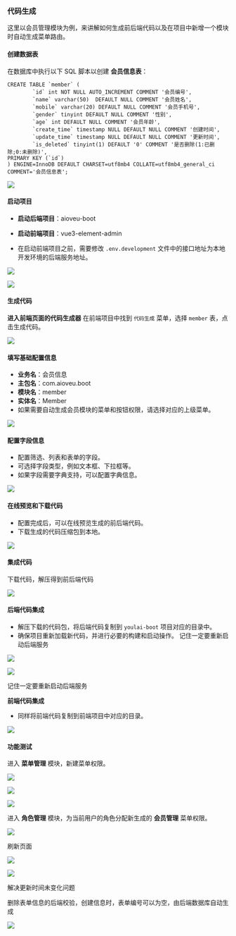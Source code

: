 ### 代码生成

这里以会员管理模块为例，来讲解如何生成前后端代码以及在项目中新增一个模块时自动生成菜单路由。

#### 创建数据表

在数据库中执行以下 SQL 脚本以创建 **会员信息表**：

```
CREATE TABLE `member` (
        `id` int NOT NULL AUTO_INCREMENT COMMENT '会员编号',
        `name` varchar(50)  DEFAULT NULL COMMENT '会员姓名',
        `mobile` varchar(20) DEFAULT NULL COMMENT '会员手机号',
        `gender` tinyint DEFAULT NULL COMMENT '性别',
        `age` int DEFAULT NULL COMMENT '会员年龄',
        `create_time` timestamp NULL DEFAULT NULL COMMENT '创建时间',
        `update_time` timestamp NULL DEFAULT NULL COMMENT '更新时间',
        `is_deleted` tinyint(1) DEFAULT '0' COMMENT '是否删除(1:已删除;0:未删除)',
PRIMARY KEY (`id`)
) ENGINE=InnoDB DEFAULT CHARSET=utf8mb4 COLLATE=utf8mb4_general_ci COMMENT='会员信息表';

```

![](F:\Coding\Github\aioveu-boot-doc\功能详解与操作手册\4操作指南\4.2.1.png)



#### 启动项目

- **启动后端项目**：aioveu-boot
- **启动前端项目**：vue3-element-admin

- 在启动前端项目之前，需要修改 `.env.development` 文件中的接口地址为本地开发环境的后端服务地址。

![](F:\Coding\Github\aioveu-boot-doc\功能详解与操作手册\4操作指南\4.2.2.png)



![](F:\Coding\Github\aioveu-boot-doc\功能详解与操作手册\4操作指南\4.2.3.png)



#### 生成代码

**进入前端页面的代码生成器** 在前端项目中找到 `代码生成` 菜单，选择 `member` 表，点击生成代码。

![](F:\Coding\Github\aioveu-boot-doc\功能详解与操作手册\4操作指南\4.2.4.png)



#### **填写基础配置信息**

- **业务名**：会员信息
- **主包名**：com.aioveu.boot
- **模块名**：member
- **实体名**：Member
- 如果需要自动生成会员模块的菜单和按钮权限，请选择对应的上级菜单。

![](F:\Coding\Github\aioveu-boot-doc\功能详解与操作手册\4操作指南\4.2.5.png)



#### **配置字段信息**

- 配置筛选、列表和表单的字段。
- 可选择字段类型，例如文本框、下拉框等。
- 如果字段需要字典支持，可以配置字典信息。

![](F:\Coding\Github\aioveu-boot-doc\功能详解与操作手册\4操作指南\4.2.6.png)



#### **在线预览和下载代码**

- 配置完成后，可以在线预览生成的前后端代码。
- 下载生成的代码压缩包到本地。

![](F:\Coding\Github\aioveu-boot-doc\功能详解与操作手册\4操作指南\4.2.7.png)



#### 集成代码

下载代码，解压得到前后端代码

![](F:\Coding\Github\aioveu-boot-doc\功能详解与操作手册\4操作指南\4.2.8.png)



#### **后端代码集成**

- 解压下载的代码包，将后端代码复制到 `youlai-boot` 项目对应的目录中。
- 确保项目重新加载新代码，并进行必要的构建和启动操作。  记住一定要重新启动后端服务

![](F:\Coding\Github\aioveu-boot-doc\功能详解与操作手册\4操作指南\4.2.9.png)



![](F:\Coding\Github\aioveu-boot-doc\功能详解与操作手册\4操作指南\4.2.10.png)



记住一定要重新启动后端服务



**前端代码集成**

- 同样将前端代码复制到前端项目中对应的目录。

![](F:\Coding\Github\aioveu-boot-doc\功能详解与操作手册\4操作指南\4.2.11.png)



#### 功能测试

进入 **菜单管理** 模块，新建菜单权限。



![](F:\Coding\Github\aioveu-boot-doc\功能详解与操作手册\4操作指南\4.2.12.png)



![](F:\Coding\Github\aioveu-boot-doc\功能详解与操作手册\4操作指南\4.2.13.png)



![](F:\Coding\Github\aioveu-boot-doc\功能详解与操作手册\4操作指南\4.2.14.png)















进入 **角色管理** 模块，为当前用户的角色分配新生成的 **会员管理** 菜单权限。



![](F:\Coding\Github\aioveu-boot-doc\功能详解与操作手册\4操作指南\4.2.15.png)





刷新页面



![](F:\Coding\Github\aioveu-boot-doc\功能详解与操作手册\4操作指南\4.2.16.png)



![](F:\Coding\Github\aioveu-boot-doc\功能详解与操作手册\4操作指南\4.2.17.png)



解决更新时间未变化问题



删除表单信息的后端校验，创建信息时，表单编号可以为空，由后端数据库自动生成

![](F:\Coding\Github\aioveu-boot-doc\功能详解与操作手册\4操作指南\4.2.18.png)
